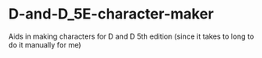 # D-and-D_5E-character-maker
Aids in making characters for D and D 5th edition (since it takes to long to do it manually for me)
